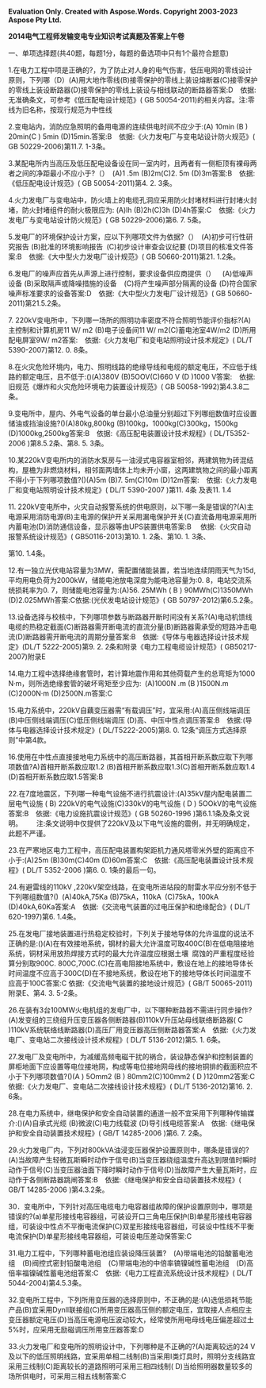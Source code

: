 ﻿**Evaluation Only. Created with Aspose.Words. Copyright 2003-2023 Aspose Pty Ltd.**

**2014电气工程师发输变电专业知识考试真题及答案上午卷**

一、单项选择题(共40题，每题1分，每题的备选项中只有1个最符合题意)

1.在电力工程中项是正确的?，为了防止对人身的电气伤害，低压电网的零线设计原则，下列哪（D）(A)用大地作零线(B)接零保护的零线上装设熔断器(C)接零保护的零线上装设断路器(D)接零保护的零线上装设与相线联动的断路器答案:D`  `依据:无准确条文，可参考《低压配电设计规范》( GB 50054-2011)的相关内容。注:零线为旧名称，按现行规范为中性线

2\.变电站内，消防应急照明的备用电源的连续供电时间不应少于:(A) 10min     (B ) 20min(C ) 5min     (D)15min.答案:B`  `依据:《火力发电厂与变电站设计防火规范》( GB 50229-2006)第11.7. 1-3条。

3\.某配电所内当高压及低压配电设备设在同一室内时，且两者有一侧柜顶有裸母两者之间的净距最小不应小于?（）` `(A)1 .5m                    (B)2m(C)2. 5m                    (D)3m答案:B`  `依据:《低压配电设计规范》( GB 50054-2011)第4. 2. 3条。

4\.火力发电厂与变电站中，防火墙上的电缆孔洞应采用防火封堵材料进行封堵火封堵，防火封堵组件的耐火极限应为: (A)lh                      (B)2h(C)3h                      (D)4h答案:C`  `依据:《火力发电厂与变电站设计防火规范》( GB 50229-2006)第6. 7. 5条。

5\.发电厂的环境保护设计方案，应以下列哪项文件为依据?（）` `(A)初步可行性研究报告     (B)批准的环境影响报告` `(C)初步设计审查会议纪要   (D)项目的核准文件答案:B`  `依据:《大中型火力发电厂设计规范》( GB 50660-2011)第21. 1.2条。

6\.发电厂的噪声应首先从声源上进行控制，要求设备供应商提供（）`  `(A)低噪声设备                   (B)采取隔声或降噪措施的设备`  `(C)将产生噪声部分隔离的设备     (D)符合国家噪声标准要求的设备答案:D`  `依据:《大中型火力发电厂设计规范》( GB 50660-2011)第21.5.2条。

7\. 220kV变电所中，下列哪一场所的照明功率密度不符合照明节能评价指标?(A)主控制和计算机房11 W/ m2  (B)电子设备间11 W/ m2(C)蓄电池室4W/m2            (D)所用配电屏室9W/ m2答案:`  `依据:《火力发电厂和变电站照明设计技术规定》( DL/T 5390-2007)第12. 0. 8条。

8\.在火灾危险环境内，电力、照明线路的绝缘导线和电缆的额定电压，不应低于线路的额定电压，且不低于:()(A)380V      (B)5OOV(C)660 V      (D )1000 V答案:`  `依据:旧规范《爆炸和火灾危险环境电力装置设计规范》( GB 50058-1992)第4.3.8二条。

9\.变电所中，屋内、外电气设备的单台最小总油量分别超过下列哪组数值时应设置储油或挡油设施?()(A)80kg,800kg           (B)100kg，1000kg(C)300kg，1500kg       (D)1000kg,2500kg答案:B`  `依据:《高压配电装置设计技术规程》( DL/T5352-2006 )第8.5.2条、第8. 5. 3条。

10\.某220kV变电所内的消防水泵房与一油浸式电容器室相邻，两建筑物为砖混结构，屋檐为非燃烧材料，相邻面两墙体上均未开小窗，这两建筑物之间的最小距离不得小于下列哪项数值?()(A)5m      (B)7. 5m(C)10m     (D)12m答案:`  `依据:《火力发电厂和变电站照明设计技术规定》( DL/T 5390-2007 )第11. 4条
及表11. 1.4

11\. 220kV变电所中，火灾自动报警系统的供电原则，以下哪一条是错误的?(A)主电源采用消防电源(B)主电源的保护开关采用漏电保护开关(C)直流备用电源采用所内蓄电池(D)消防通信设备，显示器等由UPS装置供电答案:B
`  `依据:《火灾自动报警系统设计规范》( GB50116-2013)第10. 1. 2条、第10. 1. 3条、

第10. 1.4条。

12\.有一独立光伏电站容量为3MW，需配置储能装置，若当地连续阴雨天气为15d,平均用电负荷为2000kW，储能电池放电深度为能电池容量为:0. 8，电站交流系统损耗率为0. 7，则储能电池容量为:(A)56. 25MWh            ( B ) 90MWh(C)1350MWh              (D)2.025MWh答案:C依据:(光伏发电站设计规范》( GB 50797-2012)第6.5.2条。

13\.设备选择与校核中，下列哪项参数与断路器开断时间没有关系?(A)电动机馈线电缆的热稳定截面(C)断路器需开断电流的直流分量(B)断路器需承受的短路冲击电流(D)断路器需开断电流的周期分量答案:B`  `依据:《导体与电器选择设计技术规定》(DL/T 5222-2005)第9. 2. 2条和附录《电力工程电缆设计规范》( GB50217-2007)附录E

14\.电力工程中选择绝缘套管时，若计算地震作用和其他荷载产生的总弯矩为1000 N·m，则所选绝缘套管的破坏弯矩至少应为:` `(A)1000N .m                (B )1500N.m` `(C)2000N·m                 (D)2500N.m答案:C

15\.电力系统中，220kV自藕变压器需“有载调压”时，宜采用:(A)高压侧线端调压        (B)中压侧线端调压(C)低压侧线端调压        (D)高、中压中性点调压答案:B`  `依据:(导体与电器选择设计技术规定》( DL/T5222-2005)第8. 0. 12条“调压方式选择原则”中第4款。

16\.使用在中性点直接接地电力系统中的高压断路器，其首相开断系数应取下列哪项数值?A)首相开断系数应取1.2              (B)首相开断系数应取1.3(C)首相开断系数应取1.4             (D)首相开断系数应取1.5答案:B

22\.在7度地震区，下列哪一种电气设施不进行抗震设计:(A)35kV屋内配电装置二层电气设施   ( B) 220kV的电气设施(C)330kV的电气设施                ( D ) 5OOkV的电气设施答案:B`  `依据:《电力设施抗震设计规范》( GB 50260-1996 )第6.1.1条及条文说明。`    `注:条文说明中仅提供了220kV及以下电气设施的震例，并无明确规定，此题不严谨。

23\.在严寒地区电力工程中，高压配电装置构架距机力通风塔零米外壁的距离应不小于:(A)25m       (B)30m(C)40m       (D)60m答案:C`  `依据:《高压配电装置设计技术规程》( DL/T 5352-2006 )第6. 0. 1条的最后一句。

24\.有避雷线的110kV ,220kV架空线路，在变电所进站段的耐雷水平应分别不低于下列哪组数值?()` `(A)40kA,75Ka         (B)75kA，110kA` `(C)75kA，100kA      (D)40kA,60Ka答案:A`  `依据:《交流电气装置的过电压保护和绝缘配合》( DL/T 620-1997)第6. 1.4条。

25\.在发电厂接地装置进行热稳定校验时，下列关于接地导体的允许温度的说法不正确的是:()(A)在有效接地系统，钢材的最大允许温度可取400C(B)在低电阻接地系统，铜材采用放热焊接方式时的最大允许温度应根据土壤` `腐蚀的严重程度经验算分别取900C. 800C,700C.(C)在高电阻接地系统中，敷设在地上的接地导体长时间温度不应高于300C(D)在不接地系统，敷设在地下的接地导体长时间温度不应高于100C答案:C 依据:《交流电气装置的接地设计规范》( GB/T 50065-2011)附录E、第4. 3. 5-2条。

26\.在装有3台100MW火电机组的发电厂中，以下哪种断路器不需进行同步操作?(A)发变组的三绕组升压变压器各侧断路器(B)110kV升压站母线联络断路器( C )110kV系统联络线断路器(D)高压厂用变压器高压侧断路器答案:A`  `依据:《火力发电厂、变电站二次接线设计技术规程》( DL/T 5136-2012)第5. 1. 6条。

27\.发电厂及变电所中，为减缓高频电磁干扰的祸合，装设静态保护和控制装置的屏柜地面下应设置等电位接地网，构成等电位接地网母线的接地铜排的截面积应不小于下列哪项数值?()(A ) 5Omm2     (B ) 80mm2(C)100mm2     ( D )120mm2答案:C`  `依据:《火力发电厂、变电站二次接线设计技术规程》( DL/T 5136-2012)第16. 2. 6条。

28\.在电力系统中，继电保护和安全自动装置的通道一般不宜采用下列哪种传输媒介:()(A)自承式光缆    (B)微波(C)电力线载波    (D)导引线电缆答案:A`  `依据:《继电保护和安全自动装置技术规程》( GB/T 14285-2006 )第6. 7. 2条。

29\.火力发电厂内，下列对800kVA油浸变压器保护设置原则中，哪条是错误的?(A)当故障产生轻微瓦斯瞬时动作于信号(B)当变压器绕组温度升高达到限值时瞬时动作于信号(C)当变压器油面下降时瞬时动作于信号(D)当故障产生大量瓦斯时，应动作于各侧断路器跳闸答案:B`  `依据:《继电保护和安全自动装置技术规程》( GB/T 14285-2006 )第4.3.2条。

30．变电所中，下列针对高压电缆电力电容器组故障的保护设置原则中，哪项是错误的?(a)单星形接线电容器组，可装设开口三角电压保护(B)单星形接线电容器组，可装设中性点不平衡电流保护(C)双星形接线电容器组，可装设中性线不平衡电流保护(D)单星形接线电容器组，可装设电压差动保答案:C

31\.电力工程中，下列哪种蓄电池组应装设降压装置?`  `(A)带端电池的铅酸蓄电池组`  `(B)阀控式密封铅酸电池组`  `(C)带端电池的中倍率镐镍碱性蓄电池组`  `(D)高倍率福镍碱性蓄电池组答案:C`  `依据:《电力工程直流系统设计技术规程》( DL/T 5044-2004)第4.5.3条。

32\.变电所工程中，下列所用变压器的选择原则中，不正确的是:(A)选低损耗节能产品(B)宜采用Dynll联接组(C)所用变压器高压侧的额定电压，宜取接人点相应主变压器额定电压(D)当高压电源电压波动较大，经常使所用电母线电压偏差超过土5%时，应采用无励磁调压所用变压器答案:D

33\.火力发电厂和变电所的照明设计中，下列哪种是不正确的?(A)距离较远的24 V及以下的低压照明线路，宜采用单相二线制(B)当采用I类灯具时，照明分支线路宜采用三线制(C)距离较长的道路照明可采用三相四线制( D)当给照明器数量较多的场所供电时，可采用三相五线制答案:C
